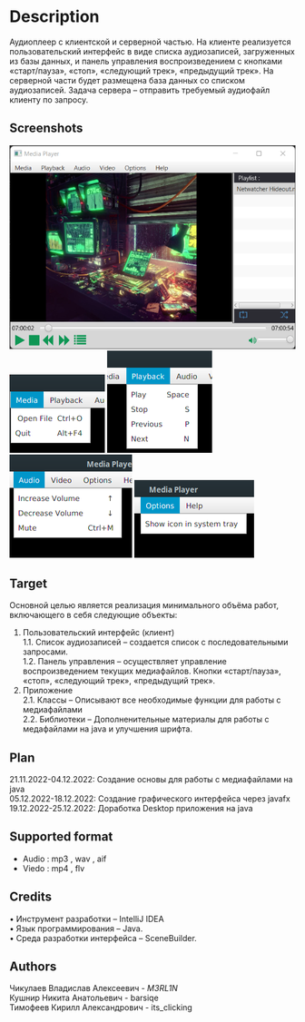 #  Description
Аудиоплеер с клиентской и серверной частью. На клиенте реализуется пользовательский интерфейс в виде списка аудиозаписей, загруженных из базы данных, и панель управления воспроизведением с кнопками «старт/пауза», «стоп», «следующий трек», «предыдущий трек».
На серверной части будет размещена база данных со списком аудиозаписей. Задача сервера – отправить требуемый аудиофайл клиенту по запросу.

## Screenshots 
![main_view](screenshots/main_view.png) <br/>
![file_menu](screenshots/file_menu.png) 
![playback_menu](screenshots/playback_menu.png) 
![audio_menu](screenshots/audio_menu.png) 
![options_menu](screenshots/options_menu.png) 

## Target
Основной целью является реализация минимального объёма работ, включающего в себя следующие объекты: <br/>
1.	Пользовательский интерфейс (клиент) <br/>
	1.1.	Список аудиозаписей – создается список с последовательными запросами. <br/>
	1.2.	Панель управления – осуществляет управление воспроизведением текущих медиафайлов. Кнопки «старт/пауза», «стоп», «следующий трек», «предыдущий трек». <br/>
2.	Приложение <br/>
	2.1.	Классы – Описывают все необходимые функции для работы с медиафайлами <br/>
	2.2.	Библиотеки – Дополненительные материалы для работы с медафайлами на java и улучшения шрифта. <br/>

## Plan 
21.11.2022-04.12.2022:	Создание основы для работы с медиафайлами на java <br/>
05.12.2022-18.12.2022:	Создание графического интерфейса через javafx <br/>
19.12.2022-25.12.2022:	Доработка Desktop приложения на java <br/>


## Supported format
- Audio : mp3 , wav , aif <br/>
- Viedo : mp4 , flv <br/>

## Credits
•	Инструмент разработки – IntelliJ IDEA <br/>
•	Язык программирования – Java. <br/>
•	Среда разработки интерфейса – SceneBuilder. <br/>

## Authors
Чикулаев Владислав Алексеевич - _M3RL1N_ <br/>
Кушнир Никита Анатольевич - barsiqe <br/> 
Тимофеев Кирилл Александрович - its_clicking <br/>
